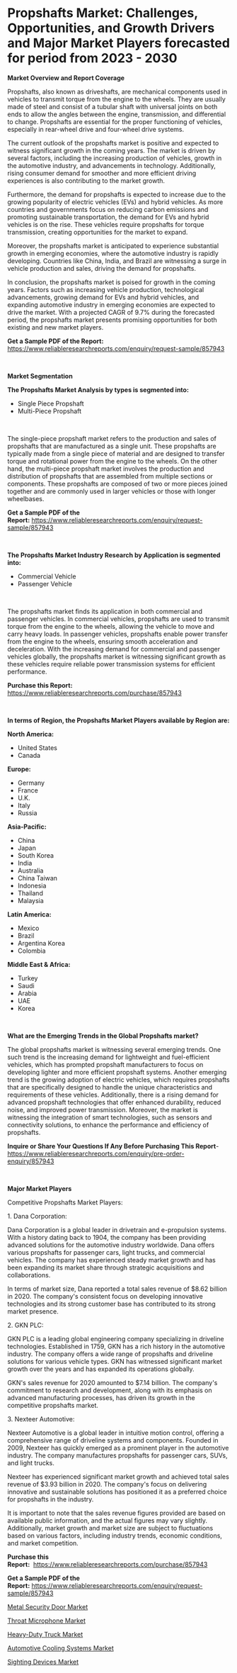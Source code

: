 <p><h1>Propshafts Market: Challenges, Opportunities, and Growth Drivers and Major Market Players forecasted for period from 2023 - 2030</h1></p><p><strong>Market Overview and Report Coverage</strong></p>
<p><p>Propshafts, also known as driveshafts, are mechanical components used in vehicles to transmit torque from the engine to the wheels. They are usually made of steel and consist of a tubular shaft with universal joints on both ends to allow the angles between the engine, transmission, and differential to change. Propshafts are essential for the proper functioning of vehicles, especially in rear-wheel drive and four-wheel drive systems.</p><p>The current outlook of the propshafts market is positive and expected to witness significant growth in the coming years. The market is driven by several factors, including the increasing production of vehicles, growth in the automotive industry, and advancements in technology. Additionally, rising consumer demand for smoother and more efficient driving experiences is also contributing to the market growth.</p><p>Furthermore, the demand for propshafts is expected to increase due to the growing popularity of electric vehicles (EVs) and hybrid vehicles. As more countries and governments focus on reducing carbon emissions and promoting sustainable transportation, the demand for EVs and hybrid vehicles is on the rise. These vehicles require propshafts for torque transmission, creating opportunities for the market to expand.</p><p>Moreover, the propshafts market is anticipated to experience substantial growth in emerging economies, where the automotive industry is rapidly developing. Countries like China, India, and Brazil are witnessing a surge in vehicle production and sales, driving the demand for propshafts.</p><p>In conclusion, the propshafts market is poised for growth in the coming years. Factors such as increasing vehicle production, technological advancements, growing demand for EVs and hybrid vehicles, and expanding automotive industry in emerging economies are expected to drive the market. With a projected CAGR of 9.7% during the forecasted period, the propshafts market presents promising opportunities for both existing and new market players.</p></p>
<p><strong>Get a Sample PDF of the Report:</strong> <a href="https://www.reliableresearchreports.com/enquiry/request-sample/857943">https://www.reliableresearchreports.com/enquiry/request-sample/857943</a></p>
<p>&nbsp;</p>
<p><strong>Market Segmentation</strong></p>
<p><strong>The Propshafts Market Analysis by types is segmented into:</strong></p>
<p><ul><li>Single Piece Propshaft</li><li>Multi-Piece Propshaft</li></ul></p>
<p>&nbsp;</p>
<p><p>The single-piece propshaft market refers to the production and sales of propshafts that are manufactured as a single unit. These propshafts are typically made from a single piece of material and are designed to transfer torque and rotational power from the engine to the wheels. On the other hand, the multi-piece propshaft market involves the production and distribution of propshafts that are assembled from multiple sections or components. These propshafts are composed of two or more pieces joined together and are commonly used in larger vehicles or those with longer wheelbases.</p></p>
<p><strong>Get a Sample PDF of the Report:</strong>&nbsp;<a href="https://www.reliableresearchreports.com/enquiry/request-sample/857943">https://www.reliableresearchreports.com/enquiry/request-sample/857943</a></p>
<p>&nbsp;</p>
<p><strong>The Propshafts Market Industry Research by Application is segmented into:</strong></p>
<p><ul><li>Commercial Vehicle</li><li>Passenger Vehicle</li></ul></p>
<p>&nbsp;</p>
<p><p>The propshafts market finds its application in both commercial and passenger vehicles. In commercial vehicles, propshafts are used to transmit torque from the engine to the wheels, allowing the vehicle to move and carry heavy loads. In passenger vehicles, propshafts enable power transfer from the engine to the wheels, ensuring smooth acceleration and deceleration. With the increasing demand for commercial and passenger vehicles globally, the propshafts market is witnessing significant growth as these vehicles require reliable power transmission systems for efficient performance.</p></p>
<p><strong>Purchase this Report:</strong>&nbsp; <a href="https://www.reliableresearchreports.com/purchase/857943">https://www.reliableresearchreports.com/purchase/857943</a></p>
<p>&nbsp;</p>
<p><strong>In terms of Region, the Propshafts Market Players available by Region are:</strong></p>
<p>
    <p> <strong> North America: </strong>
        <ul>
            <li>United States</li>
            <li>Canada</li>
        </ul>
        </p> 
    <p> <strong> Europe: </strong>
        <ul>
            <li>Germany</li>
            <li>France</li>
            <li>U.K.</li>
            <li>Italy</li>
            <li>Russia</li>
        </ul>
        </p> 
    <p> <strong> Asia-Pacific: </strong>
        <ul>
            <li>China</li>
            <li>Japan</li>
            <li>South Korea</li>
            <li>India</li>
            <li>Australia</li>
            <li>China Taiwan</li>
            <li>Indonesia</li>
            <li>Thailand</li>
            <li>Malaysia</li>
        </ul>
        </p> 
    <p> <strong> Latin America: </strong>
        <ul>
            <li>Mexico</li>
            <li>Brazil</li>
            <li>Argentina Korea</li>
            <li>Colombia</li>
        </ul>
        </p> 
    <p> <strong> Middle East & Africa: </strong>
        <ul>
            <li>Turkey</li>
            <li>Saudi</li>
            <li>Arabia</li>
            <li>UAE</li>
            <li>Korea</li>
        </ul>
    </p>
    </p>
<p>&nbsp;</p>
<p><strong>What are the Emerging Trends in the Global Propshafts market?</strong></p>
<p><p>The global propshafts market is witnessing several emerging trends. One such trend is the increasing demand for lightweight and fuel-efficient vehicles, which has prompted propshaft manufacturers to focus on developing lighter and more efficient propshaft systems. Another emerging trend is the growing adoption of electric vehicles, which requires propshafts that are specifically designed to handle the unique characteristics and requirements of these vehicles. Additionally, there is a rising demand for advanced propshaft technologies that offer enhanced durability, reduced noise, and improved power transmission. Moreover, the market is witnessing the integration of smart technologies, such as sensors and connectivity solutions, to enhance the performance and efficiency of propshafts.</p></p>
<p><strong>Inquire or Share Your Questions If Any Before Purchasing This Report</strong>- <a href="https://www.reliableresearchreports.com/enquiry/pre-order-enquiry/857943">https://www.reliableresearchreports.com/enquiry/pre-order-enquiry/857943</a></p>
<p>&nbsp;</p>
<p><strong>Major Market Players</strong></p>
<p><p>Competitive Propshafts Market Players:</p><p>1. Dana Corporation:</p><p>Dana Corporation is a global leader in drivetrain and e-propulsion systems. With a history dating back to 1904, the company has been providing advanced solutions for the automotive industry worldwide. Dana offers various propshafts for passenger cars, light trucks, and commercial vehicles. The company has experienced steady market growth and has been expanding its market share through strategic acquisitions and collaborations. </p><p>In terms of market size, Dana reported a total sales revenue of $8.62 billion in 2020. The company's consistent focus on developing innovative technologies and its strong customer base has contributed to its strong market presence.</p><p>2. GKN PLC:</p><p>GKN PLC is a leading global engineering company specializing in driveline technologies. Established in 1759, GKN has a rich history in the automotive industry. The company offers a wide range of propshafts and driveline solutions for various vehicle types. GKN has witnessed significant market growth over the years and has expanded its operations globally.</p><p>GKN's sales revenue for 2020 amounted to $7.14 billion. The company's commitment to research and development, along with its emphasis on advanced manufacturing processes, has driven its growth in the competitive propshafts market.</p><p>3. Nexteer Automotive:</p><p>Nexteer Automotive is a global leader in intuitive motion control, offering a comprehensive range of driveline systems and components. Founded in 2009, Nexteer has quickly emerged as a prominent player in the automotive industry. The company manufactures propshafts for passenger cars, SUVs, and light trucks.</p><p>Nexteer has experienced significant market growth and achieved total sales revenue of $3.93 billion in 2020. The company's focus on delivering innovative and sustainable solutions has positioned it as a preferred choice for propshafts in the industry.</p><p>It is important to note that the sales revenue figures provided are based on available public information, and the actual figures may vary slightly. Additionally, market growth and market size are subject to fluctuations based on various factors, including industry trends, economic conditions, and market competition.</p></p>
<p><strong>Purchase this Report:</strong>&nbsp;&nbsp;<a href="https://www.reliableresearchreports.com/purchase/857943">https://www.reliableresearchreports.com/purchase/857943</a></p>
<p></p>
<p><strong>Get a Sample PDF of the Report:</strong>&nbsp;<a href="https://www.reliableresearchreports.com/enquiry/request-sample/857943">https://www.reliableresearchreports.com/enquiry/request-sample/857943</a></p>
<p><p><a href="https://medium.com/@leonorhaley2009/metal-security-door-market-competitive-analysis-market-trends-and-forecast-to-2030-ab9a5d4bd488">Metal Security Door Market</a></p><p><a href="https://medium.com/@kaelapaucek/decoding-throat-microphone-market-metrics-market-share-trends-and-growth-patterns-d1ba5e4464d2">Throat Microphone Market</a></p><p><a href="https://github.com/kipkeeva/Market-Research-Report-List-1/blob/main/heavy-duty-truck-market.md">Heavy-Duty Truck Market</a></p><p><a href="https://github.com/provorikovar/Market-Research-Report-List-1/blob/main/automotive-cooling-systems-market.md">Automotive Cooling Systems Market</a></p><p><a href="https://medium.com/@enostillman2023/sighting-devices-market-share-evolution-and-market-growth-trends-2023-2030-1d0daa8f87f7">Sighting Devices Market</a></p></p>